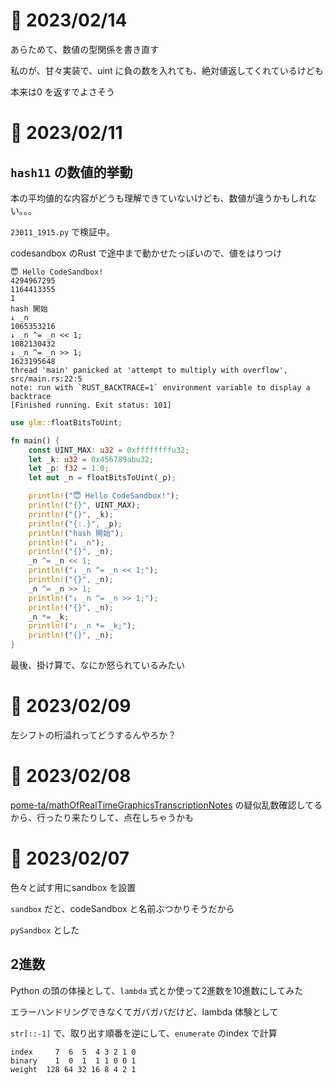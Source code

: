# 📝 2023/02/14

あらためて、数値の型関係を書き直す

私のが、甘々実装で、uint に負の数を入れても、絶対値返してくれているけども

本来は0 を返すでよさそう

# 📝 2023/02/11

## `hash11` の数値的挙動

本の平均値的な内容がどうも理解できていないけども、数値が違うかもしれない。。。

`23011_1915.py` で検証中。

codesandbox のRust で途中まで動かせたっぽいので、値をはりつけ

```
😇 Hello CodeSandbox!
4294967295
1164413355
1
hash 開始
↓ _n
1065353216
↓ _n ^= _n << 1;
1082130432
↓ _n ^= _n >> 1;
1623195648
thread 'main' panicked at 'attempt to multiply with overflow', src/main.rs:22:5
note: run with `RUST_BACKTRACE=1` environment variable to display a backtrace
[Finished running. Exit status: 101]

```

```main.rs
use glm::floatBitsToUint;

fn main() {
    const UINT_MAX: u32 = 0xffffffffu32;
    let _k: u32 = 0x456789abu32;
    let _p: f32 = 1.0;
    let mut _n = floatBitsToUint(_p);

    println!("😇 Hello CodeSandbox!");
    println!("{}", UINT_MAX);
    println!("{}", _k);
    println!("{:.}", _p);
    println!("hash 開始");
    println!("↓ _n");
    println!("{}", _n);
    _n ^= _n << 1;
    println!("↓ _n ^= _n << 1;");
    println!("{}", _n);
    _n ^= _n >> 1;
    println!("↓ _n ^= _n >> 1;");
    println!("{}", _n);
    _n *= _k;
    println!("↓ _n *= _k;");
    println!("{}", _n);
}


```

最後、掛け算で、なにか怒られているみたい

# 📝 2023/02/09

左シフトの桁溢れってどうするんやろか？

# 📝 2023/02/08

[pome-ta/mathOfRealTimeGraphicsTranscriptionNotes](https://github.com/pome-ta/mathOfRealTimeGraphicsTranscriptionNotes) の疑似乱数確認してるから、行ったり来たりして、点在しちゃうかも

# 📝 2023/02/07

色々と試す用にsandbox を設置

`sandbox` だと、codeSandbox と名前ぶつかりそうだから

`pySandbox` とした

## 2進数

Python の頭の体操として、`lambda` 式とか使って2進数を10進数にしてみた

エラーハンドリングできなくてガバガバだけど、lambda 体験として

`str[::-1]` で、取り出す順番を逆にして、`enumerate` のindex で計算

```
index     7  6  5  4 3 2 1 0
binary    1  0  1  1 1 0 0 1
weight  128 64 32 16 8 4 2 1

```
